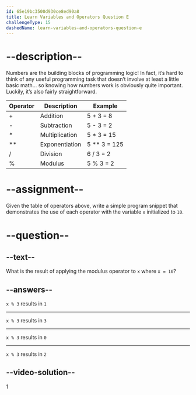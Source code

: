 ```yaml
---
id: 65e19bc3500d930ce8ed90a8
title: Learn Variables and Operators Question E
challengeType: 15
dashedName: learn-variables-and-operators-question-e
---
```


# --description--

Numbers are the building blocks of programming logic! In fact, it’s hard to think of any useful programming task that doesn’t involve at least a little basic math… so knowing how numbers work is obviously quite important. Luckily, it’s also fairly straightforward.

| Operator | Description    | Example      |
| -------- | -------------- | ------------ |
| +        | Addition       | 5 + 3 = 8    |
| -        | Subtraction    | 5 - 3 = 2    |
| *        | Multiplication | 5 * 3 = 15   |
| **       | Exponentiation | 5 ** 3 = 125 |
| /        | Division       | 6 / 3 = 2    |
| %        | Modulus        | 5 % 3 = 2    |


# --assignment--

Given the table of operators above, write a simple program snippet that demonstrates the use of each operator with the variable `x` initialized to `10`.

# --question--

## --text--

What is the result of applying the modulus operator to `x` where `x = 10`?

## --answers--

`x % 3` results in `1`

---

`x % 3` results in `3`

---

`x % 3` results in `0`

---

`x % 3` results in `2`


## --video-solution--

1
